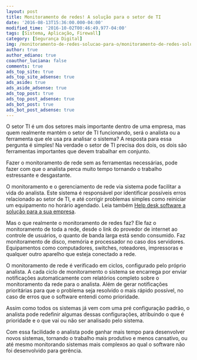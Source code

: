 ```yaml
---
layout: post
title: Monitoramento de redes! A solução para o setor de TI
date: '2016-08-13T15:36:00.000-04:00'
modified_time: '2016-10-02T00:46:49.977-04:00'
tags: [Sistema, Aplicação, Firewall]
category: [Segurança Digital]
img: /monitoramento-de-redes-solucao-para-o/monitoramento-de-redes-solucao-para-o.jpg
author: true
author_ediano: true
coauthor_luciana: false
comments: true
ads_top_site: true
ads_top_site_adsense: true
ads_aside: true
ads_aside_adsense: true
ads_top_post: true
ads_top_post_adsense: true
ads_bot_post: true
ads_bot_post_adsense: true
---
```


O setor TI é um dos setores mais importante dentro de uma empresa, mas quem realmente mantém o setor de TI funcionando, será o analista ou a ferramenta que ele usa pra analisar o sistema? A resposta para essa pergunta é simples! Na verdade o setor de TI precisa dos dois, os dois são ferramentas importantes que devem trabalhar em conjunto.

Fazer o monitoramento de rede sem as ferramentas necessárias, pode fazer com que o analista perca muito tempo tornando o trabalho estressante e desgastante.

O monitoramento e o gerenciamento de rede via sistema pode facilitar a vida do analista. Este sistema é responsável por identificar possíveis erros relacionado ao setor de TI, e até corrigir problemas simples como reiniciar um equipamento no horário agendado. Leia também <a href="http://www.insideblock.com/post/help-desk-software-solucao-para-sua.html" target="_blank">Help desk software a solução para a sua empresa</a>.

Mas o que realmente o monitoramento de redes faz? Ele faz o monitoramento de toda a rede, desde o link do provedor de internet ao controle de usuários, o quanto de banda larga está sendo consumido. Faz monitoramento de disco, memória e processador no caso dos servidores. Equipamentos como computadores, switches, roteadores, impressoras e qualquer outro aparelho que esteja conectado a rede.

O monitoramento de rede é verificado em ciclos, configurado pelo próprio analista. A cada ciclo de monitoramento o sistema se encarrega por enviar notificações automaticamente com relatórios completo sobre o monitoramento da rede para o analista. Além de gerar notificações prioritárias para que o problema seja resolvido o mais rápido possível, no caso de erros que o software entendi como prioridade.

Assim como todos os sistemas já vem com uma pré configuração padrão, o analista pode redefinir algumas dessas configurações, atribuindo o que é prioridade e o que vai ou não ser analisado pelo sistema.

Com essa facilidade o analista pode ganhar mais tempo para desenvolver novos sistemas, tornando o trabalho mais produtivo e menos cansativo, ou até mesmo monitorando sistemas mais complexos ao qual o software não foi desenvolvido para gerência.
